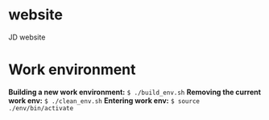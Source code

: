 website
=======

JD website

Work environment
================
**Building a new work environment:** `$ ./build_env.sh`
**Removing the current work env:** `$ ./clean_env.sh`
**Entering work env:** `$ source ./env/bin/activate`

